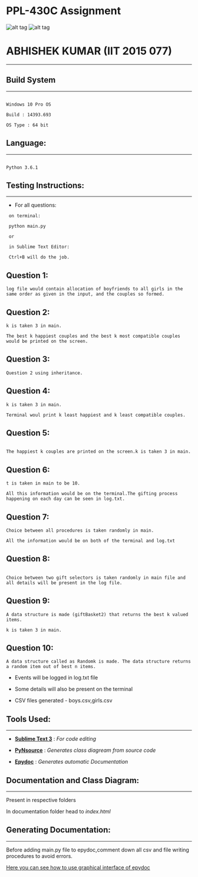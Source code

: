 PPL-430C Assignment
===

![alt tag](https://camo.githubusercontent.com/b0a4975478bf336f831e90346052780954e4dc70/68747470733a2f2f696d672e736869656c64732e696f2f62616467652f6c616e67756167652d507974686f6e332d627269676874677265656e2e737667)
![alt tag](https://raw.githubusercontent.com/rhoit/mode-icons/dump/icons/python.png)

# ABHISHEK KUMAR (IIT 2015 077)
---

## Build System
---

```

Windows 10 Pro OS

Build : 14393.693

OS Type : 64 bit

```

## Language: 
---

```

Python 3.6.1 

```

## Testing Instructions:
---

* For all questions:

 ```
  on terminal:
  
  python main.py 
  
  or
  
  in Sublime Text Editor:
  
  Ctrl+B will do the job.
  ```
  **Question 1**:
  ---
  
 ```
 log file would contain allocation of boyfriends to all girls in the same order as given in the input, and the couples so formed.
 
 ```

 **Question 2**:
 ---
 
 ``` 
 k is taken 3 in main.
 
The best k happiest couples and the best k most compatible couples would be printed on the screen.
 ```
 
 **Question 3**:
 ---
 ```
 Question 2 using inheritance.
 ```
 **Question 4**:
 ---
 
 ```
 k is taken 3 in main.
 
 Terminal woul print k least happiest and k least compatible couples.
 ```
 
 **Question 5**:
 ---
 
 ```
  
 The happiest k couples are printed on the screen.k is taken 3 in main.
 
 ```
 
 **Question 6**:
 ---
 
 ```
 t is taken in main to be 10.

All this information would be on the terminal.The gifting process happening on each day can be seen in log.txt.
```

**Question 7**:
---

```
Choice between all procedures is taken randomly in main.

All the information would be on both of the terminal and log.txt
```
**Question 8**:
---

```

Choice between two gift selectors is taken randomly in main file and all details will be present in the log file.

```
**Question 9**:
---
```
A data structure is made (giftBasket2) that returns the best k valued items.

k is taken 3 in main.
```
**Question 10**:
---
```
A data structure called as Randomk is made. The data structure returns a random item out of best n items.
```
* Events will be logged in log.txt file

* Some details will also be present on the terminal

* CSV files generated - boys.csv,girls.csv

## Tools Used:
---

* [**Sublime Text 3**](https://www.sublimetext.com/) : *For code editing*

* [**PyNsource**](http://www.andypatterns.com/index.php/products/pynsource/) : *Generates class diagream from source code*

* [**Epydoc**](http://epydoc.sourceforge.net/) : *Generates automatic Documentation*

## Documentation and Class Diagram: 
---

Present in respective folders

In documentation folder head to *index.html* 

## Generating Documentation:
---

Before adding main.py file to epydoc,comment down all csv and file writing procedures to avoid errors.

[Here you can see how to use graphical interface of epydoc](http://epydoc.sourceforge.net/epydoc.html#the-graphical-interface)
